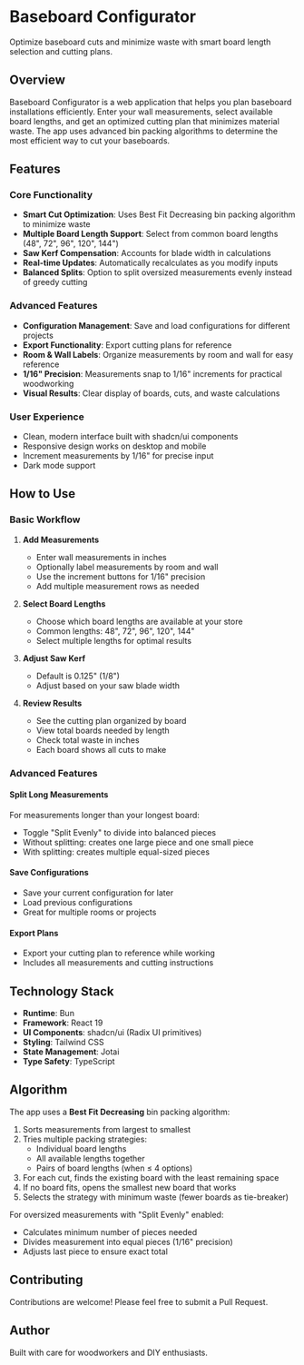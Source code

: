 # Baseboard Configurator

Optimize baseboard cuts and minimize waste with smart board length selection and cutting plans.

## Overview

Baseboard Configurator is a web application that helps you plan baseboard installations efficiently. Enter your wall measurements, select available board lengths, and get an optimized cutting plan that minimizes material waste. The app uses advanced bin packing algorithms to determine the most efficient way to cut your baseboards.

## Features

### Core Functionality
- **Smart Cut Optimization**: Uses Best Fit Decreasing bin packing algorithm to minimize waste
- **Multiple Board Length Support**: Select from common board lengths (48", 72", 96", 120", 144")
- **Saw Kerf Compensation**: Accounts for blade width in calculations
- **Real-time Updates**: Automatically recalculates as you modify inputs
- **Balanced Splits**: Option to split oversized measurements evenly instead of greedy cutting

### Advanced Features
- **Configuration Management**: Save and load configurations for different projects
- **Export Functionality**: Export cutting plans for reference
- **Room & Wall Labels**: Organize measurements by room and wall for easy reference
- **1/16" Precision**: Measurements snap to 1/16" increments for practical woodworking
- **Visual Results**: Clear display of boards, cuts, and waste calculations

### User Experience
- Clean, modern interface built with shadcn/ui components
- Responsive design works on desktop and mobile
- Increment measurements by 1/16" for precise input
- Dark mode support

## How to Use

### Basic Workflow

1. **Add Measurements**
   - Enter wall measurements in inches
   - Optionally label measurements by room and wall
   - Use the increment buttons for 1/16" precision
   - Add multiple measurement rows as needed

2. **Select Board Lengths**
   - Choose which board lengths are available at your store
   - Common lengths: 48", 72", 96", 120", 144"
   - Select multiple lengths for optimal results

3. **Adjust Saw Kerf**
   - Default is 0.125" (1/8")
   - Adjust based on your saw blade width

4. **Review Results**
   - See the cutting plan organized by board
   - View total boards needed by length
   - Check total waste in inches
   - Each board shows all cuts to make

### Advanced Features

#### Split Long Measurements
For measurements longer than your longest board:
- Toggle "Split Evenly" to divide into balanced pieces
- Without splitting: creates one large piece and one small piece
- With splitting: creates multiple equal-sized pieces

#### Save Configurations
- Save your current configuration for later
- Load previous configurations
- Great for multiple rooms or projects

#### Export Plans
- Export your cutting plan to reference while working
- Includes all measurements and cutting instructions

## Technology Stack

- **Runtime**: Bun
- **Framework**: React 19
- **UI Components**: shadcn/ui (Radix UI primitives)
- **Styling**: Tailwind CSS
- **State Management**: Jotai
- **Type Safety**: TypeScript

## Algorithm

The app uses a **Best Fit Decreasing** bin packing algorithm:

1. Sorts measurements from largest to smallest
2. Tries multiple packing strategies:
   - Individual board lengths
   - All available lengths together
   - Pairs of board lengths (when ≤ 4 options)
3. For each cut, finds the existing board with the least remaining space
4. If no board fits, opens the smallest new board that works
5. Selects the strategy with minimum waste (fewer boards as tie-breaker)

For oversized measurements with "Split Evenly" enabled:
- Calculates minimum number of pieces needed
- Divides measurement into equal pieces (1/16" precision)
- Adjusts last piece to ensure exact total

## Contributing

Contributions are welcome! Please feel free to submit a Pull Request.

## Author

Built with care for woodworkers and DIY enthusiasts.
